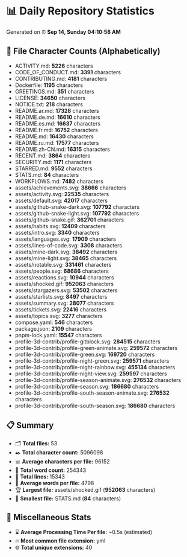 # 📊 Daily Repository Statistics
Generated on ⏰ **Sep 14, Sunday 04:10:58 AM**

## 📂 File Character Counts (Alphabetically)
- ACTIVITY.md: **5226** characters
- CODE_OF_CONDUCT.md: **3391** characters
- CONTRIBUTING.md: **4181** characters
- Dockerfile: **1195** characters
- GREETINGS.md: **351** characters
- LICENSE: **34650** characters
- NOTICE.txt: **218** characters
- README.ar.md: **17328** characters
- README.de.md: **16610** characters
- README.es.md: **16637** characters
- README.fr.md: **16752** characters
- README.md: **16430** characters
- README.ru.md: **17577** characters
- README.zh-CN.md: **16315** characters
- RECENT.md: **3864** characters
- SECURITY.md: **1171** characters
- STARRED.md: **9552** characters
- STATS.md: **84** characters
- WORKFLOWS.md: **7482** characters
- assets/achievements.svg: **38666** characters
- assets/activity.svg: **22535** characters
- assets/default.svg: **42017** characters
- assets/github-snake-dark.svg: **107792** characters
- assets/github-snake-light.svg: **107792** characters
- assets/github-snake.gif: **362701** characters
- assets/habits.svg: **12409** characters
- assets/intro.svg: **3340** characters
- assets/languages.svg: **17909** characters
- assets/lines-of-code.svg: **3308** characters
- assets/mine-dark.svg: **38492** characters
- assets/mine-light.svg: **38465** characters
- assets/notable.svg: **331461** characters
- assets/people.svg: **68686** characters
- assets/reactions.svg: **10944** characters
- assets/shocked.gif: **952063** characters
- assets/stargazers.svg: **53502** characters
- assets/starlists.svg: **8497** characters
- assets/summary.svg: **28077** characters
- assets/tickets.svg: **22416** characters
- assets/topics.svg: **3277** characters
- compose.yaml: **546** characters
- package.json: **2109** characters
- pnpm-lock.yaml: **15547** characters
- profile-3d-contrib/profile-gitblock.svg: **284515** characters
- profile-3d-contrib/profile-green-animate.svg: **259572** characters
- profile-3d-contrib/profile-green.svg: **169720** characters
- profile-3d-contrib/profile-night-green.svg: **259571** characters
- profile-3d-contrib/profile-night-rainbow.svg: **455134** characters
- profile-3d-contrib/profile-night-view.svg: **259597** characters
- profile-3d-contrib/profile-season-animate.svg: **276532** characters
- profile-3d-contrib/profile-season.svg: **186680** characters
- profile-3d-contrib/profile-south-season-animate.svg: **276532** characters
- profile-3d-contrib/profile-south-season.svg: **186680** characters

## 📋 Summary
- 🗂️ **Total files:** 53
- ✒️ **Total character count:** 5096098
- 📊 **Average characters per file:** 96152
- 📝 **Total word count:** 254343
- 🧾 **Total lines:** 15343
- 📐 **Average words per file:** 4798
- 🏆 **Largest file:** assets/shocked.gif (**952063** characters)
- 🥉 **Smallest file:** STATS.md (**84** characters)

## 🌟 Miscellaneous Stats
- ⌛ **Average Processing Time Per file:** ~0.5s (estimated)
- 🔥 **Most common file extension:** yml
- 🌐 **Total unique extensions:** 40
